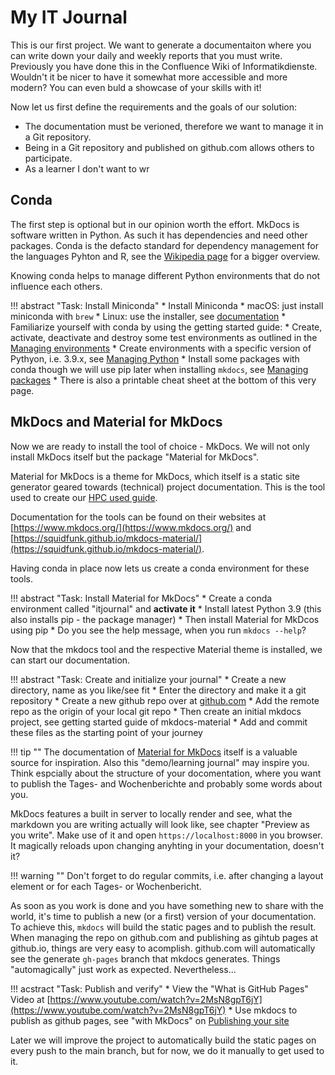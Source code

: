 # My IT Journal

This is our first project. We want to generate a documentaiton where you can write
down your daily and weekly reports that you must write. Previously you have done this
in the Confluence Wiki of Informatikdienste. Wouldn't it be nicer to have it somewhat
more accessible and more modern? You can even buld a showcase of your skills with it!

Now let us first define the requirements and the goals of our solution:

* The documentation must be verioned, therefore we want to manage it in a Git repository.
* Being in a Git repository and published on github.com allows others to participate.
* As a learner I don't want to wr

## Conda

The first step is optional but in our opinion worth the effort. MkDocs is software written
in Python. As such it has dependencies and need other packages. Conda is the defacto standard
for dependency management for the languages Pyhton and R, see the
[Wikipedia page](https://en.wikipedia.org/wiki/Conda_(package_manager)) for a bigger overview.

Knowing conda helps to manage different Python environments that do not influence each others.

!!! abstract "Task: Install Miniconda"
    * Install Miniconda
        * macOS: just install miniconda with `brew`
        * Linux: use the installer, see [documentation](https://docs.conda.io/en/latest/miniconda.html)
    * Familiarize yourself with conda by using the getting started guide:
        * Create, activate, deactivate and destroy some test environments as outlined
          in the [Managing environments](https://docs.conda.io/projects/conda/en/latest/user-guide/getting-started.html#managing-environments)
        * Create environments with a specific version of Pythyon, i.e. 3.9.x, see [Managing Python](https://docs.conda.io/projects/conda/en/latest/user-guide/getting-started.html#managing-python)
        * Install some packages with conda though we will use pip later when installing `mkdocs`, see [Managing packages](https://docs.conda.io/projects/conda/en/latest/user-guide/getting-started.html#managing-packages)
        * There is also a printable cheat sheet at the bottom of this very page.
    

## MkDocs and Material for MkDocs

Now we are ready to install the tool of choice - MkDocs. We will not only install MkDocs itself
but the package "Material for MkDocs".

Material for MkDocs is a theme for MkDocs, which itself is a static site generator geared towards
(technical) project documentation. This is the tool used to create our [HPC used guide](https://hpc-unibe-ch.github.com/).

Documentation for the tools can be found on their websites at [https://www.mkdocs.org/](https://www.mkdocs.org/) and
[https://squidfunk.github.io/mkdocs-material/](https://squidfunk.github.io/mkdocs-material/).

Having conda in place now lets us create a conda environment for these tools.

!!! abstract "Task: Install Material for MkDocs"
    * Create a conda environment called "itjournal" and **activate it**
    * Install latest Python 3.9 (this also installs pip - the package manager)
    * Then install Material for MkDcos using pip
    * Do you see the help message, when you run `mkdocs --help`?

Now that the mkdocs tool and the respective Material theme is installed, we can start our documentation.

!!! abstract "Task: Create and initialize your journal"
    * Create a new directory, name as you like/see fit
    * Enter the directory and make it a git repository
    * Create a new github repo over at [github.com](https://github.com)
    * Add the remote repo as the origin of your local git repo
    * Then create an initial mkdocs project, see getting started guide of mkdocs-material
    * Add and commit these files as the starting point of your journey

!!! tip ""
    The documentation of [Material for MkDocs](https://squidfunk.github.io/mkdocs-material/) itself
    is a valuable source for inspiration. Also this "demo/learning journal" may inspire you. Think
    espcially about the structure of your docomentation, where you want to publish the Tages- and
    Wochenberichte and probably some words about you.

MkDocs features a built in server to locally render and see, what the markdown you are writing
actually will look like, see chapter "Preview as you write". Make use of it and open
`https://localhost:8000` in you browser. It magically reloads upon changing anyhting in your
documentation, doesn't it?

!!! warning ""
    Don't forget to do regular commits, i.e. after changing a layout element or for each Tages- or
    Wochenbericht.

As soon as you work is done and you have something new to share with the world, it's time to 
publish a new (or a first) version of your documentation. To achieve this, `mkdocs` will build
the static pages and to publish the result. When managing the repo on github.com and publishing
as gihtub pages at github.io, things are very easy to acomplish. github.com will automatically 
see the generate `gh-pages` branch that mkdocs generates. Things "automagically" just work as
expected. Nevertheless...

!!! acstract "Task: Publish and verify"
    * View the "What is GitHub Pages" Video at [https://www.youtube.com/watch?v=2MsN8gpT6jY](https://www.youtube.com/watch?v=2MsN8gpT6jY)
    * Use mkdocs to publish as github pages, see "with MkDocs" on [Publishing your site](https://squidfunk.github.io/mkdocs-material/publishing-your-site/#with-github-actions)

Later we will improve the project to automatically build the static pages on every push to the main
branch, but for now, we do it manually to get used to it.
